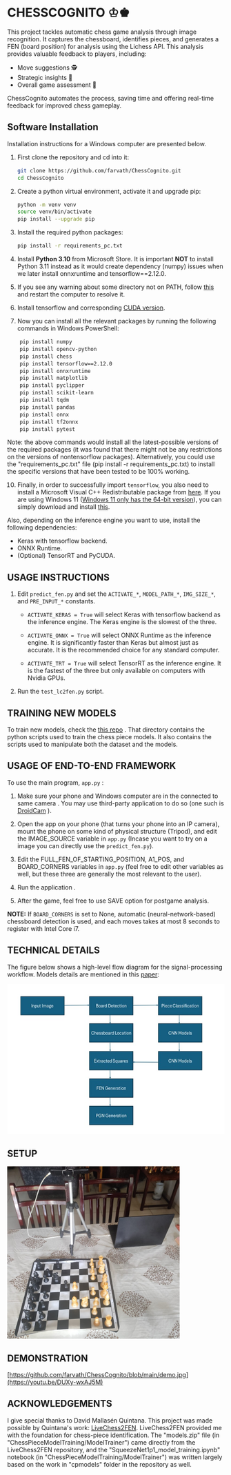 
# **CHESSCOGNITO** ♔♚

This project tackles automatic chess game analysis through image recognition. It captures the chessboard, identifies pieces, and generates a FEN (board position) for analysis using the Lichess API. This analysis provides valuable feedback to players, including:

* Move suggestions 🕵️ 
* Strategic insights 🧠
* Overall game assessment 👑

ChessCognito automates the process, saving time and offering real-time feedback for improved chess gameplay.


## **Software Installation**

Installation instructions for a Windows computer are presented below.

1. First clone the repository and cd into it:
    ```bash
    git clone https://github.com/farvath/ChessCognito.git
    cd ChessCognito
    ```

2. Create a python virtual environment, activate it and upgrade pip:
    ```bash
    python -m venv venv
    source venv/bin/activate
    pip install --upgrade pip
    ```
4. Install the required python packages:
    ```bash
    pip install -r requirements_pc.txt
    ```

5. Install **Python 3.10** from Microsoft Store. It is important **NOT** to install Python 3.11 instead as it would create dependency (numpy) issues when we later install onnxruntime and tensorflow==2.12.0.

6. If you see any warning about some directory not on PATH, follow [this](https://stackoverflow.com/questions/49966547/pip-10-0-1-warning-consider-adding-this-directory-to-path-or/51165784#51165784) and restart the computer to resolve it.

7. Install tensorflow and corresponding [CUDA version](https://docs.nvidia.com/cuda/cuda-installation-guide-microsoft-windows/index.html).

8. Now you can install all the relevant packages by running the following commands in Windows PowerShell:
```bash
    pip install numpy
    pip install opencv-python
    pip install chess
    pip install tensorflow==2.12.0
    pip install onnxruntime
    pip install matplotlib
    pip install pyclipper
    pip install scikit-learn
    pip install tqdm
    pip install pandas
    pip install onnx
    pip install tf2onnx
    pip install pytest
```
Note: the above commands would install all the latest-possible versions of the required packages (it was found that there might not be any restrictions on the versions of nontensorflow packages). Alternatively, you could use the "requirements_pc.txt" file (pip install -r requirements_pc.txt) to install the specific versions that have been tested to be 100% working.

10. Finally, in order to successfully import `tensorflow`, you also need to install a Microsoft Visual C++ Redistributable package from [here](https://learn.microsoft.com/en-us/cpp/windows/latest-supported-vc-redist?view=msvc-170).
If you are using Windows 11 ([Windows 11 only has the 64-bit version](https://www.intowindows.com/where-can-i-download-windows-11-32-bit-iso/)), you can simply download and install
[this](https://aka.ms/vs/17/release/vc_redist.x64.exe).

Also, depending on the inference engine you want to use, install the following dependencies:

 * Keras with tensorflow backend.
 * ONNX Runtime.
 * (Optional) TensorRT and PyCUDA.



## **USAGE INSTRUCTIONS**
1. Edit `predict_fen.py` and set the `ACTIVATE_*`, `MODEL_PATH_*`,
 `IMG_SIZE_*`, and `PRE_INPUT_*` constants.

   - `ACTIVATE_KERAS = True` will select Keras with tensorflow backend as the inference engine. The Keras engine is the slowest of the three.

   - `ACTIVATE_ONNX = True` will select ONNX Runtime as the inference engine. It is significantly faster than Keras but almost just as accurate. It is the recommended choice for any standard computer.

   - `ACTIVATE_TRT = True` will select TensorRT as the inference engine. It is the fastest of the three but only available on computers with Nvidia GPUs.

2. Run the `test_lc2fen.py` script.

## **TRAINING NEW MODELS**

To train new models, check the [this repo](https://github.com/davidmallasen/LiveChess2FEN/blob/master/README.md#training-new-models) . That directory contains 
the python scripts used to train the chess piece models. It also contains 
the scripts used to manipulate both the dataset and the models.
## **USAGE OF END-TO-END FRAMEWORK**

To use the main program, `app.py` :

1. Make sure your phone and Windows computer are in the connected to same camera . You may use third-party application to do so (one such is [DroidCam](https://droidcam.app/) ).

2. Open the app on your phone (that turns your phone into an IP camera), mount the phone on some kind of physical structure (Tripod), and edit the IMAGE_SOURCE variable in `app.py` (Incase you want to try on a image you can directly use the `predict_fen.py`).

3. Edit the FULL_FEN_OF_STARTING_POSITION, A1_POS, and BOARD_CORNERS variables in `app.py` (feel free to edit other variables as well, but these three are generally the most relevant to the user).

4. Run the application . 

5. After the game, feel free to use SAVE option for postgame analysis.

**NOTE:** If `BOARD_CORNERS` is set to None, automatic (neural-network-based) chessboard detection is used, and each moves takes at most 8 seconds to register with Intel Core i7.
## **TECHNICAL DETAILS**

The figure below shows a high-level flow diagram for the signal-processing workflow. Models details are mentioned in this [paper](https://arxiv.org/abs/2012.06858):

!["FLOW DIAGRAM"](https://github.com/farvath/ChessCognito/blob/main/flow-diagram.jpg)
## **SETUP**

<img src="https://github.com/farvath/ChessCognito/blob/main/setup.jpg" width="400px" height="400px" alt="alt text">

## **DEMONSTRATION**
[https://github.com/farvath/ChessCognito/blob/main/demo.jpg](https://youtu.be/DUXy-wxAJ5M)

## **ACKNOWLEDGEMENTS**

I give special thanks to David Mallasén Quintana. This project was made possible by Quintana's work: [LiveChess2FEN](https://github.com/davidmallasen/LiveChess2FEN/tree/master). LiveChess2FEN provided me with the foundation for chess-piece identification. The "models.zip" file (in "ChessPieceModelTraining/ModelTrainer") came directly from the LiveChess2FEN repository, and the "SqueezeNet1p1_model_training.ipynb" notebook (in "ChessPieceModelTraining/ModelTrainer") was written largely based on the work in "cpmodels" folder in the repository as well.
